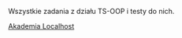 Wszystkie zadania z działu TS-OOP i testy do nich.

[Akademia Localhost](https://academy.localhost-group.com/ "Stronka Akademii Localhost")